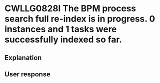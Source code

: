 # CWLLG0828I The BPM process search full re-index is in progress. 0 instances and 1 tasks were successfully indexed so far.

## Explanation

## User response